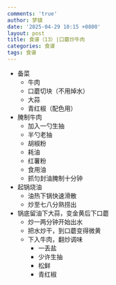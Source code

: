 ```yaml
---
comments: 'true'
author: 梦貘
date: '2025-04-29 10:15 +0800'
layout: post
title: 食谱（13）|口蘑炒牛肉
categories: 食谱
tags: 食谱
---
```

- 备菜
  - 牛肉
  - 口蘑切块（不用焯水）
  - 大蒜
  - 青红椒（配色用）
- 腌制牛肉
  - 加入一勺生抽
  - 半勺老抽
  - 胡椒粉
  - 耗油
  - 红薯粉
  - 食用油
  - 抓匀封油腌制十分钟
- 起锅烧油
  - 油热下锅快速滑散
  - 炒至七八分熟捞出
- 锅底留油下大蒜，变金黄后下口蘑
  - 炒一两分钟开始出水
  - 把水炒干，到口蘑变得微黄
  - 下入牛肉，翻炒调味
    - 一丢盐
    - 少许生抽
    - 松鲜
    - 青红椒